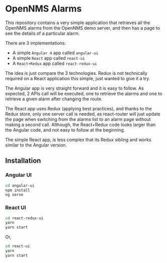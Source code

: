 # OpenNMS Alarms

This repository contains a very simple application that retrieves all the OpenNMS alarms from the OpenNMS demo server, and then has a page to see the details of a particular alarm.

There are 3 implementations:

* A simple `Angular 4` app called `angular-ui`
* A simple `React` app called `react-ui`
* A `React+Redux` app called `react-redux-ui`

The idea is just compare the 3 technologies. Redux is not technically required on a React application this simple, just wanted to give it a try.

The Angular app is very straight forward and it is easy to follow. As expected, 2 APIs call will be executed, one to retrieve the alarms and one to retrieve a given alarm after changing the route.

The React app uses Redux (applying best practices), and thanks to the Redux store, only one server call is needed, as react-router will just update the page when switching from the alarms list to an alarm page without making a second call. Although, the React+Redux code looks larger than the Angular code, and not easy to follow at the beginning.

The simple React app, is less complex that its Redux sibling and works similar to the Angular version.

## Installation

### Angular UI

```sh
cd angular-ui
npm install
ng serve
```

### React UI

```sh
cd react-redux-ui
yarn
yarn start
```

Or,

```sh
cd react-ui
yarn
yarn start
```
